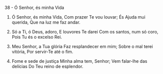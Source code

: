 38 - Ó Senhor, és minha Vida

1. Ó Senhor, és minha Vida,
   Com prazer Te vou louvar;
   És Ajuda mui querida,
   Que na luz me faz andar.

2. Só a Ti, ó Deus, adoro,
   E louvores Te darei
   Com os santos, num só coro,
   Pois Tu és o excelso Rei.

3. Meu Senhor, a Tua glória
   Faz resplandecer em mim;
   Sobre o mal terei vitória,
   Por servir-Te até o fim.

4. Fome e sede de justiça
   Minha alma tem, Senhor;
   Vem falar-lhe das delícias
   Do Teu reino de esplendor.
